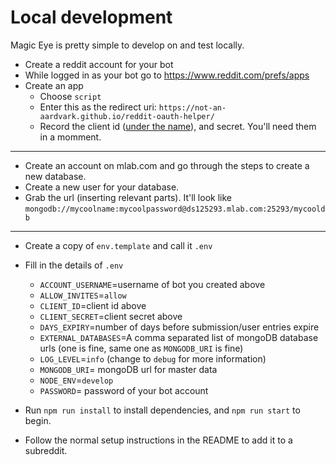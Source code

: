 
# Local development

Magic Eye is pretty simple to develop on and test locally.

* Create a reddit account for your bot
* While logged in as your bot go to https://www.reddit.com/prefs/apps
* Create an app
   * Choose `script`
   * Enter this as the redirect uri: `https://not-an-aardvark.github.io/reddit-oauth-helper/`
   * Record the client id ([under the name](https://i.imgur.com/dcl8EY8.png)), and secret. You'll need them in a momment.
----
* Create an account on mlab.com and go through the steps to create a new database.
* Create a new user for your database.
* Grab the url (inserting relevant parts). It'll look like `mongodb://mycoolname:mycoolpassword@ds125293.mlab.com:25293/mycooldb`
----
* Create a copy of `env.template` and call it `.env`
* Fill in the details of `.env`
    * `ACCOUNT_USERNAME`=username of bot you created above
    * `ALLOW_INVITES`=`allow`
    * `CLIENT_ID`=client id above
    * `CLIENT_SECRET`=client secret above
    * `DAYS_EXPIRY`=number of days before submission/user entries expire
    * `EXTERNAL_DATABASES`=A comma separated list of mongoDB database urls (one is fine, same one as `MONGODB_URI` is fine)
    * `LOG_LEVEL`=`info` (change to `debug` for more information)
    * `MONGODB_URI`= mongoDB url for master data
    * `NODE_ENV`=`develop`
    * `PASSWORD`= password of your bot account

* Run `npm run install` to install dependencies, and `npm run start` to begin.
* Follow the normal setup instructions in the README to add it to a subreddit.
